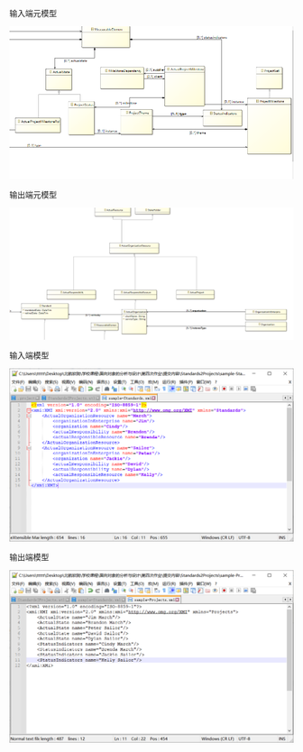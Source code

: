 输入端元模型

![输入端元模型UAF_Projects](readme.assets/输入端元模型UAF_Projects.jpg)

输出端元模型

![输出端元模型UAF_Standards](readme.assets/输出端元模型UAF_Standards.jpg)

输入端模型

![输入端模型Standards](readme.assets/输入端模型Standards.jpg)

输出端模型

![输出端模型Projects](readme.assets/输出端模型Projects.jpg)